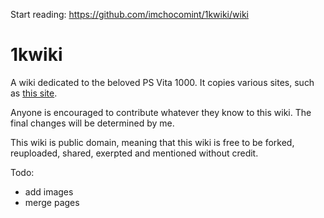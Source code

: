 Start reading: https://github.com/imchocomint/1kwiki/wiki

1kwiki
=======
A wiki dedicated to the beloved PS Vita 1000. It copies various sites, such as [this site](https://vita.hacks.guide/).

Anyone is encouraged to contribute whatever they know to this wiki. The final changes will be determined by me.

This wiki is public domain, meaning that this wiki is free to be forked, reuploaded, shared, exerpted and mentioned without credit.

Todo: 
  - add images
  - merge pages
